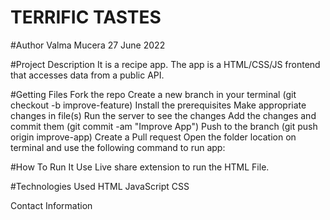 # TERRIFIC TASTES

#Author
Valma Mucera 27 June 2022

#Project Description
It is a recipe app.
The app is a HTML/CSS/JS frontend that accesses data from a public API.


#Getting Files
Fork the repo
Create a new branch in your terminal (git checkout -b improve-feature)
Install the prerequisites
Make appropriate changes in file(s)
Run the server to see the changes
Add the changes and commit them (git commit -am "Improve App")
Push to the branch (git push origin improve-app)
Create a Pull request
Open the folder location on terminal and use the following command to run app:

#How To Run It
Use Live share extension to run the HTML File.

#Technologies Used
HTML
JavaScript
CSS

Contact Information


